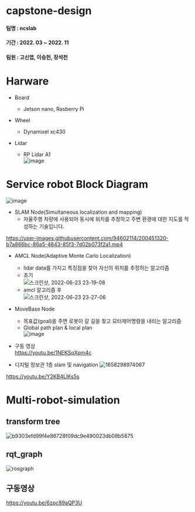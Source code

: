 # capstone-design

#### 팀명 : ncslab

#### 기간 : 2022. 03 ~ 2022. 11

#### 팀원 : 고신엽, 이승헌, 장석천

# Harware  
- Board  
  - Jetson nano, Rasberry Pi  
 
- Wheel  
  - Dynamixel xc430  

- Lidar  
  - RP Lidar A1  
![image](https://user-images.githubusercontent.com/94602114/200448379-fb0d22c4-9538-4bf0-a420-cf2caf58e01e.png)

# Service robot Block Diagram  
![image](https://user-images.githubusercontent.com/94602114/200448002-ce8384bd-69d4-4e37-a437-80a4e45a1acf.png)

- SLAM Node(Simultaneous localization and mapping) 
  - 자율주행 차량에 사용되어 동시에 위치를 추정하고 주변 환경에 대한 지도를 작성하는 기술입니다.  
  

https://user-images.githubusercontent.com/94602114/200451320-b7a866bc-86a5-4843-85f3-7d02b073f2a1.mp4



- AMCL Node(Adaptive Monte Carlo Localization)  
  - lidar data를 가지고 특징점을 찾아 자신의 위치를 추정하는 알고리즘  
  - 초기  
![스크린샷, 2022-06-23 23-19-08](https://user-images.githubusercontent.com/94602114/175321758-4bb87b78-14c9-4028-9af3-bc452ef81cc8.png)
  - amcl 알고리즘 후  
![스크린샷, 2022-06-23 23-27-06](https://user-images.githubusercontent.com/94602114/175323423-8b2a0eca-ac7f-465e-9346-e68d694dab4e.png)

- MoveBase Node
  - 목표값(goal)을 주면 로봇이 갈 길을 찾고 모터제어명령을 내리는 알고리즘
  - Global path plan & local plan  
![image](https://user-images.githubusercontent.com/94602114/175328295-d821cbb6-3c05-4afa-8392-278c6792a0a8.png)

 - 구동 영상  
 https://youtu.be/1NEKSqXpm4c
 
 - 디지털 정보관 1층 slam 및 navigation 
 ![1658298974067](https://user-images.githubusercontent.com/94602114/188551885-1a6e7ad6-e63c-4af4-a3b3-dfa204b54982.jpg)

 https://youtu.be/Y2KB4LlKs5s
 
# Multi-robot-simulation  
## transform tree  
 ![b9303efd99f4e86728f09dc9e490023db08b5875](https://user-images.githubusercontent.com/94602114/188367818-a5e267f5-42c4-4006-93b9-6f6a95562042.png)

## rqt_graph
![rosgraph](https://user-images.githubusercontent.com/94602114/188405626-ae9ff68e-28f5-4226-83a6-23afe1c6b5c7.png)

## 구동영상  
https://youtu.be/6zpc89aQP3U

